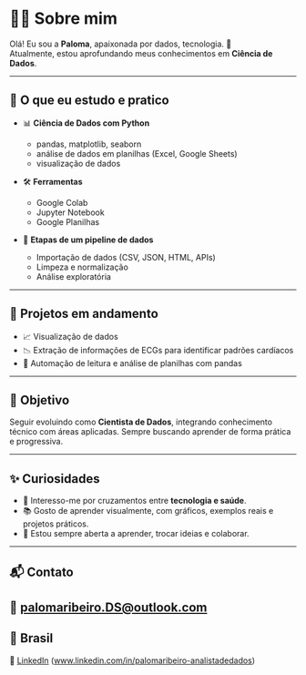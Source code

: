# 👩‍💻 Sobre mim

Olá! Eu sou a **Paloma**, apaixonada por dados, tecnologia. 🌱  
Atualmente, estou aprofundando meus conhecimentos em **Ciência de Dados**.

---

## 🧠 O que eu estudo e pratico

- 📊 **Ciência de Dados com Python**
  - pandas, matplotlib, seaborn
  - análise de dados em planilhas (Excel, Google Sheets)
  - visualização de dados

- 🛠️ **Ferramentas**
  - Google Colab
  - Jupyter Notebook
  - Google Planilhas

- 🧰 **Etapas de um pipeline de dados**
  - Importação de dados (CSV, JSON, HTML, APIs)
  - Limpeza e normalização
  - Análise exploratória

---

## 🚀 Projetos em andamento

- 📈 Visualização de dados
- 📉 Extração de informações de ECGs para identificar padrões cardíacos
- 🧾 Automação de leitura e análise de planilhas com pandas

---

## 🎯 Objetivo

Seguir evoluindo como **Cientista de Dados**, integrando conhecimento técnico com áreas aplicadas. Sempre buscando aprender de forma prática e progressiva.

---

## ✨ Curiosidades

- 💓 Interesso-me por cruzamentos entre **tecnologia e saúde**.
- 📚 Gosto de aprender visualmente, com gráficos, exemplos reais e projetos práticos.
- 🤝 Estou sempre aberta a aprender, trocar ideias e colaborar.

---

## 📬 Contato

📧 palomaribeiro.DS@outlook.com  
---
📍 Brasil  
---
💼 [LinkedIn](https://www.linkedin.com/) (www.linkedin.com/in/palomaribeiro-analistadedados)
